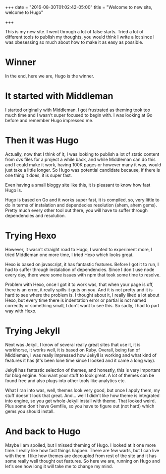 +++
date = "2016-08-30T01:02:42-05:00"
title = "Welcome to new site, welcome to Hugo"

+++


This is my new site. I went through a lot of false starts. Tried a lot of different tools to publish my thoughts, you would think I write a lot since I was obesessing so much about how to make it as easy as possible.

Winner
======

In the end, here we are, Hugo is the winner.

It started with Middleman
=========================

I started originally with Middleman. I got frustrated as theming took too much time and I wasn't super focused to begin with. I was looking at Go before and remember Hugo impressed me. 

Then it was Hugo
================

Actually, now that I think of it, I was looking to publish a lot of static content from cvs files for a project a while back, and while Middleman can do this and I could make it work, having 100K pages or however many it was, would just take a little longer. So Hugo was potential candidate because, if there is one thing it does, it is super fast.

Even having a small bloggy site like this, it is pleasant to know how fast Hugo is.

Hugo is based on Go and it works super fast, it is compiled, so, very little to do in terms of instalation and dependecies resolution (ahem, ahem gems). Pretty much every other tool out there, you will have to suffer through dependencies and resolution.

Trying Hexo
===========

However, it wasn't straight road to Hugo, I wanted to experiment more, I tried Middleman one more time, I tried Hexo which looks great. 

Hexo is based on javascript, it has fantastic features. Before I got it to run, I had to suffer through instalation of dependencies. Since I don't use node every day, there were some issues with npm that took some time to resolve.

Problem with Hexo, once I got it to work was, that when your page is off, there is an error, it really spills it guts on you. And it is not pretty and it is hard to see where the problem is. I thought about it, I really liked a lot about Hexo, but every time there is indentation error or partial is not named correctly or something small, I don't want to see this. So sadly, I had to part way with Hexo.

Trying Jekyll
=============

Next was Jekyll, I know of several really great sites that use it, it is workhorse, it works well, it is based on Ruby. Overall, being fan of Middleman, I was really impressed how Jekyll is working and what kind of features it has (it's been lone time since I looked and it came a long way).

Jekyll has fantastic selection of themes, and honestly, this is very important for blog engine. You want your stuff to look great. A lot of themes can be found free and also plugs into other tools like analytics etc.

What I ran into was, well, themes look very good, but once I apply them, my stuff doesn't look that great. And... well I didn't like how theme is integrated into engine, so you get whole Jekyll install with theme. That looked weird. Plus some don't have Gemfile, so you have to figure out (not hard) which gems you should install.

# And back to Hugo

Maybe I am spoiled, but I missed theming of Hugo. I looked at it one more time. I really like how fast things happen. There are few warts, but I can live with them. I like how themes are decoupled from rest of the site and it has some really well thought out features.
So here we are, running on Hugo and let's see how long it will take me to change my mind.
